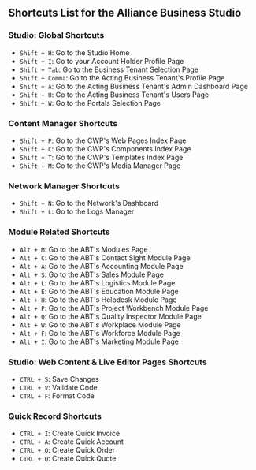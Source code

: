

## Shortcuts List for the Alliance Business Studio

### Studio: Global Shortcuts

- `Shift + H`: Go to the Studio Home
- `Shift + I`: Go to your Account Holder Profile Page
- `Shift + Tab`: Go to the Business Tenant Selection Page
- `Shift + Comma`: Go to the Acting Business Tenant's Profile Page
- `Shift + A`: Go to the Acting Business Tenant's Admin Dashboard Page
- `Shift + U`: Go to the Acting Business Tenant's Users Page
- `Shift + W`: Go to the Portals Selection Page 

### Content Manager Shortcuts

- `Shift + P`: Go to the CWP's Web Pages Index Page 
- `Shift + C`: Go to the CWP's Components Index Page 
- `Shift + T`: Go to the CWP's Templates Index Page 
- `Shift + M`: Go to the CWP's Media Manager Page 

### Network Manager Shortcuts

- `Shift + N`: Go to the Network's Dashboard
- `Shift + L`: Go to the Logs Manager

### Module Related Shortcuts

- `Alt + M`: Go to the ABT's Modules Page 
- `Alt + C`: Go to the ABT's Contact Sight Module Page
- `Alt + A`: Go to the ABT's Accounting Module Page 
- `Alt + S`: Go to the ABT's Sales Module Page 
- `Alt + L`: Go to the ABT's Logistics Module Page 
- `Alt + E`: Go to the ABT's Education Module Page 
- `Alt + H`: Go to the ABT's Helpdesk Module Page 
- `Alt + P`: Go to the ABT's Project Workbench Module Page 
- `Alt + Q`: Go to the ABT's Quality Inspector Module Page 
- `Alt + W`: Go to the ABT's Workplace Module Page
- `Alt + F`: Go to the ABT's Workforce Module Page
- `Alt + I`: Go to the ABT's Marketing Module Page

### Studio: Web Content & Live Editor Pages Shortcuts

- `CTRL + S`: Save Changes
- `CTRL + V`: Validate Code
- `CTRL + F`: Format Code

### Quick Record Shortcuts

- `CTRL + I`: Create Quick Invoice
- `CTRL + A`: Create Quick Account
- `CTRL + O`: Create Quick Order
- `CTRL + Q`: Create Quick Quote